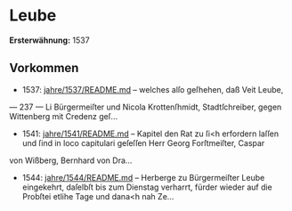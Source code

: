 # Leube

**Ersterwähnung:** 1537

## Vorkommen
- 1537: [jahre/1537/README.md](../jahre/1537/README.md) – welches alſo geſhehen, daß Veit Leube,


— 237 — Li
Bürgermeiſter und Nicola Krottenſhmidt, Stadtſchreiber,
gegen Wittenberg mit Credenz geſ...
- 1541: [jahre/1541/README.md](../jahre/1541/README.md) – Kapitel den Rat zu ſi<h erfordern laſſen und ſind in
loco capitulari geſeſſen Herr Georg Forſtmeiſter, Caspar

von Wißberg, Bernhard von Dra...
- 1544: [jahre/1544/README.md](../jahre/1544/README.md) – Herberge zu Bürgermeiſter Leube eingekehrt,
daſelbſt bis zum Dienstag verharrt, fürder wieder auf
die Probſtei etlihe Tage und dana<h nah Ze...
